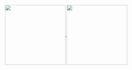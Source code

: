 <a href="https://github.com/l3onardocz/l3onardocz">
  <img height=200 align="center" src="https://github-readme-stats-l3onardo.vercel.app/api?username=l3onardocz&theme=transparent" />
</a>
<a href="https://github.com/l3onardocz/l3onardocz">
  <img height=200 align="center" src="https://github-readme-stats-l3onardo.vercel.app/api/top-langs?username=l3onardocz&layout=donut&langs_count=10heme=transparent" />
</a>

